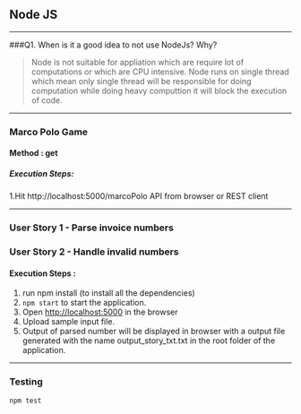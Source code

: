 ## Node JS
---


###Q1. When is it a good idea to not use NodeJs? Why? 

> Node is not suitable for appliation which are require lot of computations or which are CPU intensive. Node runs on single thread which mean only single thread will be responsible for doing computation while doing heavy computtion it will block the execution of code.
---

### Marco Polo Game
#### Method : get
##### Execution Steps:
1.Hit http://localhost:5000/marcoPolo API from browser or  REST client 

---

### User Story 1 - Parse invoice numbers
### User Story 2 - Handle invalid numbers
#### Execution Steps :
1. run npm install (to install all the dependencies)
2. `npm start` to start the application.
2. Open [http://localhost:5000](http://localhost:5000)  in the browser
3. Upload sample input file.
4. Output of parsed number will be displayed in browser with a output file generated with the name output_story_txt.txt in the root folder of the application.

---

### Testing 

`npm test`